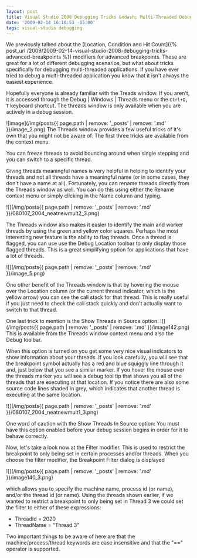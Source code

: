 ```yaml
---
layout: post
title: Visual Studio 2008 Debugging Tricks &ndash; Multi-Threaded Debugging
date: '2009-02-14 16:16:53 -05:00'
tags: visual-studio debugging
---
```


We previously talked about the [Location, Condition and Hit Count]({% post_url /2009/2009-02-14-visual-studio-2008-debugging-tricks-advanced-breakpoints %}) modifiers for advanced breakpoints. These are great for a lot of different debugging scenarios, but what about tricks specifically for debugging multi-threaded applications. If you have ever tried to debug a multi-threaded application you know that it isn't always the easiest experience. 

Hopefully everyone is already familiar with the Treads window. If you aren't, it is accessed through the Debug \| Windows \| Threads menu or the `Ctrl+D, T` keyboard shortcut. The threads window is only available when you are actively in a debug session.

![image](/img/posts{{ page.path | remove: '_posts' | remove: '.md' }}/image_2.png) The Threads window provides a few useful tricks of it's own that you might not be aware of. The first three tricks are available from the context menu.

You can freeze threads to avoid bouncing around when single stepping and you can switch to a specific thread.

Giving threads meaningful names is very helpful in helping to identify your threads and not all threads have a meaningful name (or in some cases, they don't have a name at all). Fortunately, you can rename threads directly from the Threads window as well. You can do this using either the Rename context menu or simply clicking in the Name column and typing.

![](/img/posts{{ page.path | remove: '_posts' | remove: '.md' }}/080107_2004_neatnewmult2_3.png)  

The Threads window also makes it easier to identify the main and worker threads by using the green and yellow color squares. Perhaps the most interesting new feature is the ability to flag threads. Once a thread is flagged, you can use use the Debug Location toolbar to only display those flagged threads. This is a great simplifying option for applications that have a lot of threads.

![](/img/posts{{ page.path | remove: '_posts' | remove: '.md' }}/image_5.png) 

One other benefit of the Threads window is that by hovering the mouse over the Location column (or the current thread indicator, which is the yellow arrow) you can see the call stack for that thread. This is really useful if you just need to check the call stack quickly and don't actually want to switch to that thread.

One last trick to mention is the Show Threads in Source option. ![](/img/posts{{ page.path | remove: '_posts' | remove: '.md' }}/image142.png) This is available from the Threads window context menu and also the Debug toolbar. 

When this option is turned on you get some very nice visual indicators to show information about your threads. If you look carefully, you will see that the breakpoint symbol actually has a red and blue squiggly line through it and, just below that you see a similar marker. If you hover the mouse over the threads marker you will see a debug tool tip that shows you all of the threads that are executing at that location. If you notice there are also some source code lines shaded in grey, which indicates that another thread is executing at the same location. 

![](/img/posts{{ page.path | remove: '_posts' | remove: '.md' }}/080107_2004_neatnewmult1_3.png) 

One word of caution with the Show Threads In Source option: You must have this option enabled before your debug session begins in order for it to behave correctly.

Now, let's take a look now at the Filter modifier. This is used to restrict the breakpoint to only being set in certain processes and/or threads. When you choose the filter modifier, the Breakpoint Filter dialog is displayed

![](/img/posts{{ page.path | remove: '_posts' | remove: '.md' }}/image140_3.png)

which allows you to specify the machine name, process id (or name), and/or the thread id (or name). Using the threads shown earlier, if we wanted to restrict a breakpoint to only being set in Thread 3 we could set the filter to either of these expressions:

* ThreadId = 2020 
* ThreadName = "Thread 3"   

Two important things to be aware of here are that the machine/process/thread keywords are case insensitive and that the "==" operator is supported.
